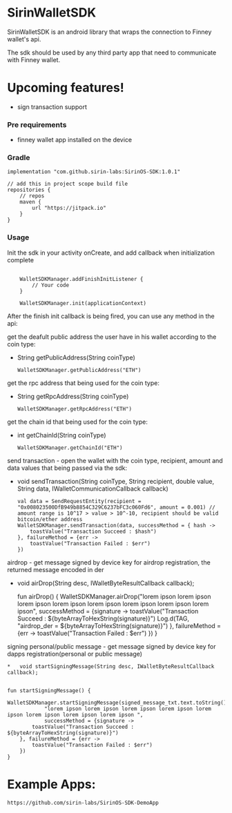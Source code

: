 # SirinWalletSDK
SirinWalletSDK is an android library that wraps the connection to Finney wallet's api.

The sdk should be used by any third party app that need to communicate with Finney wallet.

# Upcoming features!
* sign transaction support

### Pre requirements
*   finney wallet app installed on the device

### Gradle
    implementation "com.github.sirin-labs:SirinOS-SDK:1.0.1"

    // add this in project scope build file
    repositories {
        // repos
        maven {
            url "https://jitpack.io"
        }
    }


### Usage
Init the sdk in your activity onCreate, and add callback when initialization complete
##

        WalletSDKManager.addFinishInitListener {
            // Your code
        }

        WalletSDKManager.init(applicationContext)

After the finish init callback is being fired, you can use any method in the api: 


get the deafult public address the user have in his wallet according to the coin type:

*   String getPublicAddress(String coinType)
    
     
    
        WalletSDKManager.getPublicAddress("ETH")

get the rpc address that being used for the coin type: 

*   String getRpcAddress(String coinType)
    
    
    
        WalletSDKManager.getRpcAddress("ETH")

get the chain id that being used for the coin type:

*   int getChainId(String coinType)
    
    
    
        WalletSDKManager.getChainId("ETH")

send transaction - open the wallet with the coin type, recipient, amount and data values that being passed via the sdk:

*   void sendTransaction(String coinType, String recipient, double value, String data, IWalletCommunicationCallback callback)
    


        val data = SendRequestEntity(recipient = "0x008023500DfB949b8854C329C6237bFC3c060Fd6", amount = 0.001) // amount range is 10^17 > value > 10^-10, recipient should be valid bitcoin/ether address
        WalletSDKManager.sendTransaction(data, successMethod = { hash ->
            toastValue("Transaction Succeed : $hash")
        }, failureMethod = {err ->
            toastValue("Transaction Failed : $err")
        })


airdrop - get message signed by device key for airdrop registration, the returned message encoded in der

*   void airDrop(String desc, IWalletByteResultCallback callback);


    fun airDrop() {
        WalletSDKManager.airDrop("lorem ipson lorem ipson lorem ipson lorem ipson lorem ipson lorem ipson lorem ipson lorem ipson", successMethod = {signature ->
            toastValue("Transaction Succeed : ${byteArrayToHexString(signature)}")
            Log.d(TAG, "airdrop_der = ${byteArrayToHexString(signature)}")
        }, failureMethod = {err ->
            toastValue("Transaction Failed : $err")
        })
    }

signing personal/public message - get message signed by device key for dapps registration(personal or public message)

    *   void startSigningMessage(String desc, IWalletByteResultCallback callback);


    fun startSigningMessage() {
        WalletSDKManager.startSigningMessage(signed_message_txt.text.toString(),
                "lorem ipson lorem ipson lorem ipson lorem ipson lorem ipson lorem ipson lorem ipson lorem ipson ",
                successMethod = {signature ->
            toastValue("Transaction Succeed : ${byteArrayToHexString(signature)}")
        }, failureMethod = {err ->
            toastValue("Transaction Failed : $err")
        })
    }

# Example Apps:
    https://github.com/sirin-labs/SirinOS-SDK-DemoApp

